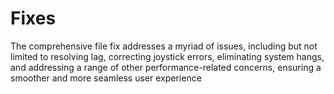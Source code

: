 # Fixes
The comprehensive file fix addresses a myriad of issues, including but not limited to resolving lag, correcting joystick errors, eliminating system hangs, and addressing a range of other performance-related concerns, ensuring a smoother and more seamless user experience
